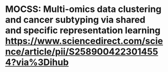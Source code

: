 # MOCSS: Multi-omics data clustering and cancer subtyping via shared and specific representation learning   https://www.sciencedirect.com/science/article/pii/S2589004223014554?via%3Dihub
